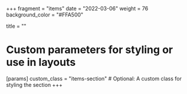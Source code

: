 +++
fragment = "items"
date = "2022-03-06"
weight = 76
background_color = "#FFA500"

title = ""

# Custom parameters for styling or use in layouts
[params]
  custom_class = "items-section"  # Optional: A custom class for styling the section
+++
